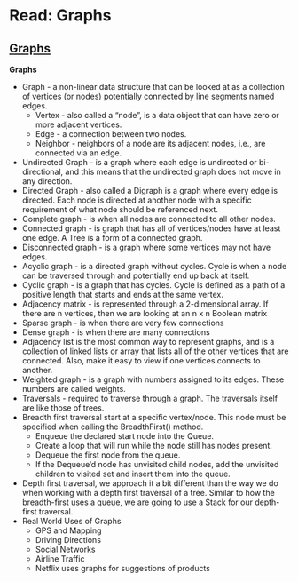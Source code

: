 # Read: Graphs

## [Graphs](https://codefellows.github.io/common_curriculum/data_structures_and_algorithms/Code_401/class-35/resources/graphs.html)
**Graphs**
  * Graph - a non-linear data structure that can be looked at as a collection of vertices (or nodes) potentially connected by line segments named edges.
    - Vertex - also called a “node”, is a data object that can have zero or more adjacent vertices.
    - Edge -  a connection between two nodes.
    - Neighbor - neighbors of a node are its adjacent nodes, i.e., are connected via an edge.
  * Undirected Graph - is a graph where each edge is undirected or bi-directional, and this means that the undirected graph does not move in any direction.
  * Directed Graph - also called a Digraph is a graph where every edge is directed. Each node is directed at another node with a specific requirement of what node should be referenced next.
  * Complete graph - is when all nodes are connected to all other nodes.
  * Connected graph - is graph that has all of vertices/nodes have at least one edge. A Tree is a form of a connected graph.
  * Disconnected graph - is a graph where some vertices may not have edges.
  * Acyclic graph - is a directed graph without cycles. Cycle is when a node can be traversed through and potentially end up back at itself.
  * Cyclic graph - is a graph that has cycles. Cycle is defined as a path of a positive length that starts and ends at the same vertex.
  * Adjacency matrix - is represented through a 2-dimensional array. If there are n vertices, then we are looking at an n x n Boolean matrix
  * Sparse graph - is when there are very few connections
  * Dense graph - is when there are many connections
  * Adjacency list is the most common way to represent graphs, and is a collection of linked lists or array that lists all of the other vertices that are connected. Also, make it easy to view if one vertices connects to another.
  * Weighted graph - is a graph with numbers assigned to its edges. These numbers are called weights.
  * Traversals - required to traverse through a graph. The traversals itself are like those of trees. 
  * Breadth first traversal start at a specific vertex/node. This node must be specified when calling the BreadthFirst() method.
    - Enqueue the declared start node into the Queue.
    - Create a loop that will run while the node still has nodes present.
    - Dequeue the first node from the queue. 
    - If the Dequeue‘d node has unvisited child nodes, add the unvisited children to visited set and insert them into the queue.
  * Depth first traversal, we approach it a bit different than the way we do when working with a depth first traversal of a tree. Similar to how the breadth-first uses a queue, we are going to use a Stack for our depth-first traversal.
  * Real World Uses of Graphs
    - GPS and Mapping
    - Driving Directions
    - Social Networks
    - Airline Traffic
    - Netflix uses graphs for suggestions of products